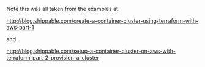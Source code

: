 Note this was all taken from the examples at

http://blog.shippable.com/create-a-container-cluster-using-terraform-with-aws-part-1

and

http://blog.shippable.com/setup-a-container-cluster-on-aws-with-terraform-part-2-provision-a-cluster